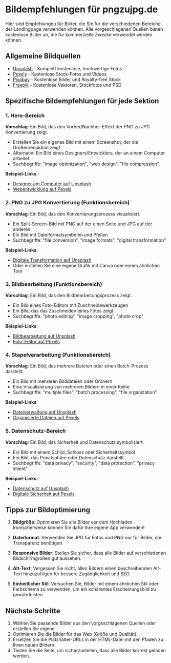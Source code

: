 # Bildempfehlungen für pngzujpg.de

Hier sind Empfehlungen für Bilder, die Sie für die verschiedenen Bereiche der Landingpage verwenden können. Alle vorgeschlagenen Quellen bieten kostenlose Bilder an, die für kommerzielle Zwecke verwendet werden können.

## Allgemeine Bildquellen

- [Unsplash](https://unsplash.com/) - Komplett kostenlose, hochwertige Fotos
- [Pexels](https://www.pexels.com/) - Kostenlose Stock-Fotos und Videos
- [Pixabay](https://pixabay.com/) - Kostenlose Bilder und Royalty-free Stock
- [Freepik](https://www.freepik.com/) - Kostenlose Vektoren, Stockfotos und PSD

## Spezifische Bildempfehlungen für jede Sektion

### 1. Hero-Bereich

**Vorschlag**: Ein Bild, das den Vorher/Nachher-Effekt der PNG zu JPG Konvertierung zeigt.

- Erstellen Sie ein eigenes Bild mit einem Screenshot, der die Größenreduktion zeigt
- Alternativ: Ein Bild eines Designers/Entwicklers, der an einem Computer arbeitet
- Suchbegriffe: "image optimization", "web design", "file compression"

**Beispiel-Links**:
- [Designer am Computer auf Unsplash](https://unsplash.com/photos/person-using-macbook-pro-on-table-QckxruozjRg)
- [Webentwicklung auf Pexels](https://www.pexels.com/photo/person-using-macbook-pro-on-brown-wooden-table-2115217/)

### 2. PNG zu JPG Konvertierung (Funktionsbereich)

**Vorschlag**: Ein Bild, das den Konvertierungsprozess visualisiert.

- Ein Split-Screen-Bild mit PNG auf der einen Seite und JPG auf der anderen
- Ein Bild mit Dateiformatsymbolen und Pfeilen
- Suchbegriffe: "file conversion", "image formats", "digital transformation"

**Beispiel-Links**:
- [Digitale Transformation auf Unsplash](https://unsplash.com/photos/a-computer-screen-with-a-bunch-of-numbers-on-it-5fNmWej4tAA)
- Oder erstellen Sie eine eigene Grafik mit Canva oder einem ähnlichen Tool

### 3. Bildbearbeitung (Funktionsbereich)

**Vorschlag**: Ein Bild, das den Bildbearbeitungsprozess zeigt.

- Ein Bild eines Foto-Editors mit Zuschneidewerkzeugen
- Ein Bild, das das Zuschneiden eines Fotos zeigt
- Suchbegriffe: "photo editing", "image cropping", "photo crop"

**Beispiel-Links**:
- [Bildbearbeitung auf Unsplash](https://unsplash.com/photos/person-using-macbook-pro-on-table-QckxruozjRg)
- [Foto-Editor auf Pexels](https://www.pexels.com/photo/crop-designer-working-with-graphic-tablet-and-laptop-4348404/)

### 4. Stapelverarbeitung (Funktionsbereich)

**Vorschlag**: Ein Bild, das mehrere Dateien oder einen Batch-Prozess darstellt.

- Ein Bild mit mehreren Bilddateien oder Ordnern
- Eine Visualisierung von mehreren Bildern in einer Reihe
- Suchbegriffe: "multiple files", "batch processing", "file organization"

**Beispiel-Links**:
- [Dateiverwaltung auf Unsplash](https://unsplash.com/photos/white-printer-paper-on-white-table-5fNmWej4tAA)
- [Organisierte Dateien auf Pexels](https://www.pexels.com/photo/person-holding-white-and-black-paper-3243090/)

### 5. Datenschutz-Bereich

**Vorschlag**: Ein Bild, das Sicherheit und Datenschutz symbolisiert.

- Ein Bild mit einem Schild, Schloss oder Sicherheitssymbol
- Ein Bild, das Privatsphäre oder Datenschutz darstellt
- Suchbegriffe: "data privacy", "security", "data protection", "privacy shield"

**Beispiel-Links**:
- [Datenschutz auf Unsplash](https://unsplash.com/photos/silver-padlock-on-black-surface-3GJNPBiRci4)
- [Digitale Sicherheit auf Pexels](https://www.pexels.com/photo/security-logo-60504/)

## Tipps zur Bildoptimierung

1. **Bildgröße**: Optimieren Sie alle Bilder vor dem Hochladen. Ironischerweise können Sie dafür Ihre eigene App verwenden!

2. **Dateiformat**: Verwenden Sie JPG für Fotos und PNG nur für Bilder, die Transparenz benötigen.

3. **Responsive Bilder**: Stellen Sie sicher, dass alle Bilder auf verschiedenen Bildschirmgrößen gut aussehen.

4. **Alt-Text**: Vergessen Sie nicht, allen Bildern einen beschreibenden Alt-Text hinzuzufügen für bessere Zugänglichkeit und SEO.

5. **Einheitlicher Stil**: Versuchen Sie, Bilder mit einem ähnlichen Stil oder Farbschema zu verwenden, um ein kohärentes Erscheinungsbild zu gewährleisten.

## Nächste Schritte

1. Wählen Sie passende Bilder aus den vorgeschlagenen Quellen oder erstellen Sie eigene.
2. Optimieren Sie die Bilder für das Web (Größe und Qualität).
3. Ersetzen Sie die Platzhalter-URLs in der HTML-Datei mit den Pfaden zu Ihren neuen Bildern.
4. Testen Sie die Seite, um sicherzustellen, dass alle Bilder korrekt geladen werden.
